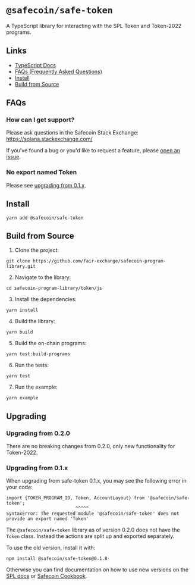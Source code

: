 # `@safecoin/safe-token`

A TypeScript library for interacting with the SPL Token and Token-2022 programs.

## Links

- [TypeScript Docs](https://solana-labs.github.io/safecoin-program-library/token/js/)
- [FAQs (Frequently Asked Questions)](#faqs)
- [Install](#install)
- [Build from Source](#build-from-source)

## FAQs

### How can I get support?

Please ask questions in the Safecoin Stack Exchange: https://solana.stackexchange.com/

If you've found a bug or you'd like to request a feature, please
[open an issue](https://github.com/fair-exchange/safecoin-program-library/issues/new).

### No export named Token

Please see [upgrading from 0.1.x](#upgrading-from-0.1.x).

## Install

```shell
yarn add @safecoin/safe-token
```

## Build from Source

1. Clone the project:
```shell
git clone https://github.com/fair-exchange/safecoin-program-library.git
```

2. Navigate to the library:
```shell
cd safecoin-program-library/token/js
```

3. Install the dependencies:
```shell
yarn install
```

4. Build the library:
```shell
yarn build
```

5. Build the on-chain programs:
```shell
yarn test:build-programs
```

6. Run the tests:
```shell
yarn test
```

7. Run the example:
```shell
yarn example
```

## Upgrading

### Upgrading from 0.2.0

There are no breaking changes from 0.2.0, only new functionality for Token-2022.

### Upgrading from 0.1.x

When upgrading from safe-token 0.1.x, you may see the following error in your code:

```
import {TOKEN_PROGRAM_ID, Token, AccountLayout} from '@safecoin/safe-token';
                          ^^^^^
SyntaxError: The requested module '@safecoin/safe-token' does not provide an export named 'Token'
```

The `@safecoin/safe-token` library as of version 0.2.0 does not have the `Token`
class. Instead the actions are split up and exported separately.

To use the old version, install it with:

```
npm install @safecoin/safe-token@0.1.8
```

Otherwise you can find documentation on how to use new versions on the
[SPL docs](https://spl.solana.com/token) or
[Safecoin Cookbook](https://solanacookbook.com/references/token.html).
